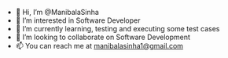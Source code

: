 - 👋 Hi, I’m @ManibalaSinha
- 👀 I’m interested in Software Developer
- 🌱 I’m currently learning, testing and executing some test cases
- 💞️ I’m looking to collaborate on Software Development
- 📫 You can reach me at manibalasinha1@gmail.com

<!---
ManibalaSinha/ManibalaSinha is a ✨ special ✨ repository because its `README.md` (this file) appears on your GitHub profile.
You can click the Preview link to take a look at your changes.
--->
